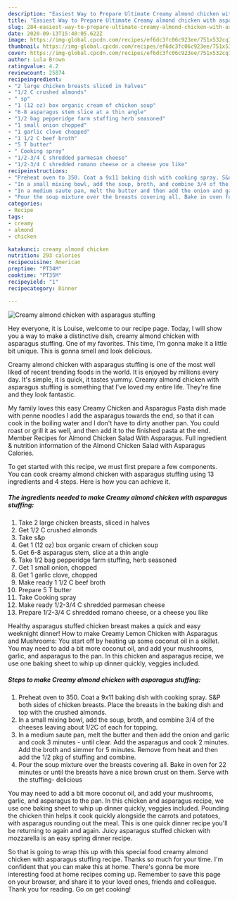 ```yaml
---
description: "Easiest Way to Prepare Ultimate Creamy almond chicken with asparagus stuffing"
title: "Easiest Way to Prepare Ultimate Creamy almond chicken with asparagus stuffing"
slug: 284-easiest-way-to-prepare-ultimate-creamy-almond-chicken-with-asparagus-stuffing
date: 2020-09-13T15:40:05.622Z
image: https://img-global.cpcdn.com/recipes/ef6dc3fc06c923ee/751x532cq70/creamy-almond-chicken-with-asparagus-stuffing-recipe-main-photo.jpg
thumbnail: https://img-global.cpcdn.com/recipes/ef6dc3fc06c923ee/751x532cq70/creamy-almond-chicken-with-asparagus-stuffing-recipe-main-photo.jpg
cover: https://img-global.cpcdn.com/recipes/ef6dc3fc06c923ee/751x532cq70/creamy-almond-chicken-with-asparagus-stuffing-recipe-main-photo.jpg
author: Lula Brown
ratingvalue: 4.2
reviewcount: 25874
recipeingredient:
- "2 large chicken breasts sliced in halves"
- "1/2 C crushed almonds"
- " sp"
- "1 (12 oz) box organic cream of chicken soup"
- "6-8 asparagus stem slice at a thin angle"
- "1/2 bag pepperidge farm stuffing herb seasoned"
- "1 small onion chopped"
- "1 garlic clove chopped"
- "1 1/2 C beef broth"
- "5 T butter"
- " Cooking spray"
- "1/2-3/4 C shredded parmesan cheese"
- "1/2-3/4 C shredded romano cheese or a cheese you like"
recipeinstructions:
- "Preheat oven to 350. Coat a 9x11 baking dish with cooking spray. S&amp;P both sides of chicken breasts. Place the breasts in the baking dish and top with the crushed almonds."
- "In a small mixing bowl, add the soup, broth, and combine 3/4 of the cheeses leaving about 1/2C of each for topping."
- "In a medium saute pan, melt the butter and then add the onion and garlic and cook 3 minutes - until clear. Add the asparagus and cook 2 minutes. Add the broth and simmer for 5 minutes. Remove from heat and then add the 1/2 pkg of stuffing and combine."
- "Pour the soup mixture over the breasts covering all. Bake in oven for 22 minutes or until the breasts have a nice brown crust on them. Serve with the stuffing- delicious"
categories:
- Recipe
tags:
- creamy
- almond
- chicken

katakunci: creamy almond chicken 
nutrition: 293 calories
recipecuisine: American
preptime: "PT34M"
cooktime: "PT35M"
recipeyield: "1"
recipecategory: Dinner

---
```



![Creamy almond chicken with asparagus stuffing](https://img-global.cpcdn.com/recipes/ef6dc3fc06c923ee/751x532cq70/creamy-almond-chicken-with-asparagus-stuffing-recipe-main-photo.jpg)

Hey everyone, it is Louise, welcome to our recipe page. Today, I will show you a way to make a distinctive dish, creamy almond chicken with asparagus stuffing. One of my favorites. This time, I'm gonna make it a little bit unique. This is gonna smell and look delicious.

Creamy almond chicken with asparagus stuffing is one of the most well liked of recent trending foods in the world. It is enjoyed by millions every day. It's simple, it is quick, it tastes yummy. Creamy almond chicken with asparagus stuffing is something that I've loved my entire life. They're fine and they look fantastic.

My family loves this easy Creamy Chicken and Asparagus Pasta dish made with penne noodles I add the asparagus towards the end, so that it can cook in the boiling water and I don&#39;t have to dirty another pan. You could roast or grill it as well, and then add it to the finished pasta at the end. Member Recipes for Almond Chicken Salad With Asparagus. Full ingredient &amp; nutrition information of the Almond Chicken Salad with Asparagus Calories.


To get started with this recipe, we must first prepare a few components. You can cook creamy almond chicken with asparagus stuffing using 13 ingredients and 4 steps. Here is how you can achieve it.

<!--inarticleads1-->

##### The ingredients needed to make Creamy almond chicken with asparagus stuffing:

1. Take 2 large chicken breasts, sliced in halves
1. Get 1/2 C crushed almonds
1. Take  s&amp;p
1. Get 1 (12 oz) box organic cream of chicken soup
1. Get 6-8 asparagus stem, slice at a thin angle
1. Take 1/2 bag pepperidge farm stuffing, herb seasoned
1. Get 1 small onion, chopped
1. Get 1 garlic clove, chopped
1. Make ready 1 1/2 C beef broth
1. Prepare 5 T butter
1. Take  Cooking spray
1. Make ready 1/2-3/4 C shredded parmesan cheese
1. Prepare 1/2-3/4 C shredded romano cheese, or a cheese you like


Healthy asparagus stuffed chicken breast makes a quick and easy weeknight dinner! How to make Creamy Lemon Chicken with Asparagus and Mushrooms: You start off by heating up some coconut oil in a skillet. You may need to add a bit more coconut oil, and add your mushrooms, garlic, and asparagus to the pan. In this chicken and asparagus recipe, we use one baking sheet to whip up dinner quickly, veggies included. 

<!--inarticleads2-->

##### Steps to make Creamy almond chicken with asparagus stuffing:

1. Preheat oven to 350. Coat a 9x11 baking dish with cooking spray. S&amp;P both sides of chicken breasts. Place the breasts in the baking dish and top with the crushed almonds.
1. In a small mixing bowl, add the soup, broth, and combine 3/4 of the cheeses leaving about 1/2C of each for topping.
1. In a medium saute pan, melt the butter and then add the onion and garlic and cook 3 minutes - until clear. Add the asparagus and cook 2 minutes. Add the broth and simmer for 5 minutes. Remove from heat and then add the 1/2 pkg of stuffing and combine.
1. Pour the soup mixture over the breasts covering all. Bake in oven for 22 minutes or until the breasts have a nice brown crust on them. Serve with the stuffing- delicious


You may need to add a bit more coconut oil, and add your mushrooms, garlic, and asparagus to the pan. In this chicken and asparagus recipe, we use one baking sheet to whip up dinner quickly, veggies included. Pounding the chicken thin helps it cook quickly alongside the carrots and potatoes, with asparagus rounding out the meal. This is one quick dinner recipe you&#39;ll be returning to again and again. Juicy asparagus stuffed chicken with mozzarella is an easy spring dinner recipe. 

So that is going to wrap this up with this special food creamy almond chicken with asparagus stuffing recipe. Thanks so much for your time. I'm confident that you can make this at home. There's gonna be more interesting food at home recipes coming up. Remember to save this page on your browser, and share it to your loved ones, friends and colleague. Thank you for reading. Go on get cooking!
